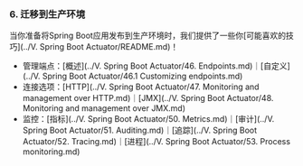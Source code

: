 ### 6. 迁移到生产环境

当你准备将Spring Boot应用发布到生产环境时，我们提供了一些你[可能喜欢的技巧](../V. Spring Boot Actuator/README.md)！

- 管理端点：[概述](../V. Spring Boot Actuator/46. Endpoints.md)｜[自定义](../V. Spring Boot Actuator/46.1 Customizing endpoints.md)
- 连接选项：[HTTP](../V. Spring Boot Actuator/47. Monitoring and management over HTTP.md)｜[JMX](../V. Spring Boot Actuator/48. Monitoring and management over JMX.md)
- 监控：[指标](../V. Spring Boot Actuator/50. Metrics.md)｜[审计](../V. Spring Boot Actuator/51. Auditing.md)｜[追踪](../V. Spring Boot Actuator/52. Tracing.md)｜[进程](../V. Spring Boot Actuator/53. Process monitoring.md)
